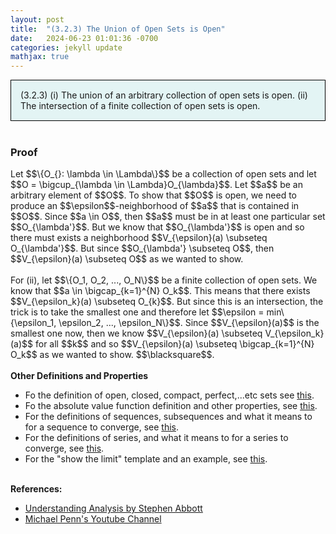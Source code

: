 ```yaml
---
layout: post
title:  "(3.2.3) The Union of Open Sets is Open"
date:   2024-06-23 01:01:36 -0700
categories: jekyll update
mathjax: true
---
```

<div style="background-color: #E3F4F4; padding: 15px 15px 15px 15px; border:1px solid black;">
  (3.2.3) (i) The union of an arbitrary collection of open sets is open. (ii) The intersection of a finite collection of open sets is open.
</div>
<br>
<!------------------------------------------------------------------------------------>
<h3>Proof</h3>
Let $$\{O_{}: \lambda \in \Lambda\}$$ be a collection of open sets and let $$O = \bigcup_{\lambda \in \Lambda}O_{\lambda}$$. Let $$a$$ be an arbitrary element of $$O$$. To show that $$O$$ is open, we need to produce an $$\epsilon$$-neighborhood of $$a$$ that is contained in $$O$$. Since $$a \in O$$, then $$a$$ must be in at least one particular set $$O_{\lambda'}$$. But we know that $$O_{\lambda'}$$ is open and so there must exists a neighborhood $$V_{\epsilon}(a) \subseteq O_{\lambda'}$$. But since $$O_{\lambda'} \subseteq O$$, then $$V_{\epsilon}(a) \subseteq O$$ as we wanted to show.
<br>
<br>
For (ii), let $$\{O_1, O_2, ..., O_N\}$$ be a finite collection of open sets. We know that $$a \in \bigcap_{k=1}^{N} O_k$$. This means that there exists  $$V_{\epsilon_k}(a) \subseteq O_{k}$$. But since this is an intersection, the trick is to take the smallest one and therefore let $$\epsilon = min\{\epsilon_1, \epsilon_2, ..., \epsilon_N\}$$. Since $$V_{\epsilon}(a)$$ is the smallest one now, then we know $$V_{\epsilon}(a) \subseteq V_{\epsilon_k}(a)$$ for all $$k$$ and so $$V_{\epsilon}(a) \subseteq \bigcap_{k=1}^{N} O_k$$ as we wanted to show. $$\blacksquare$$.
<br>
<br>
<!------------------------------------------------------------------------------------>
<b>Other Definitions and Properties</b>
<ul>
<li>Fo the definition of open, closed, compact, perfect,...etc sets see <a href="https://strncat.github.io/jekyll/update/2024/06/22/analysis-sets-definitions.html">this</a>.</li>
	
<li>Fo the absolute value function definition and other properties, see <a href="https://strncat.github.io/jekyll/update/2024/05/26/analysis-absolute-value-properties.html">this</a>.</li>

<li>For the definitions of sequences, subsequences and what it means to for a sequence to converge, see <a href="https://strncat.github.io/jekyll/update/2024/05/21/analysis-seq-definitions.html">this</a>.</li>

<li>For the definitions of series, and what it means to for a series to converge, see <a href="https://strncat.github.io/jekyll/update/2024/06/10/analysis-series-definitions.html">this</a>.</li>

<li>For the "show the limit" template and an example, see <a href="https://strncat.github.io/jekyll/update/2024/05/12/analysis-seq-limit-template.html">this</a>.</li>
</ul>
<br>
<!------------------------------------------------------------------------------------>
<b>References:</b>
<ul>
<li><a href="https://www.amazon.com/Understanding-Analysis-Undergraduate-Texts-Mathematics/dp/1493927116">Understanding Analysis by Stephen Abbott</a></li>
<li><a href="https://www.youtube.com/watch?v=JHCQfwKDG2k&list=PL22w63XsKjqxqaF-Q7MSyeSG1W1_xaQoS&index=22">Michael Penn's Youtube Channel</a></li>
</ul>